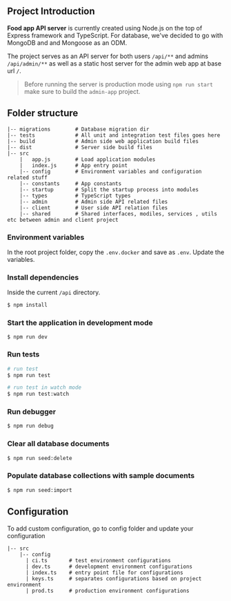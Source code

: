 ## Project Introduction

**Food app API server** is currently created using Node.js on the top of Express framework and TypeScript. For database, we've decided to go with MongoDB and and Mongoose as an ODM.

The project serves as an API server for both users `/api/**` and admins `/api/admin/**` as well as a static host server for the admin web app at base url `/`.

> Before running the server is production mode using `npm run start` make sure to build the `admin-app` project.

## Folder structure

```
|-- migrations        # Database migration dir
|-- tests             # All unit and integration test files goes here
|-- build             # Admin side web application build files
|-- dist              # Server side build files
|-- src
    |   app.js        # Load application modules
    |   index.js      # App entry point
    |-- config        # Environment variables and configuration related stuff
    |-- constants     # App constants
    |-- startup       # Split the startup process into modules
    |-- types         # TypeScript types
    |-- admin         # Admin side API related files
    |-- client        # User side API relation files
    |-- shared        # Shared interfaces, modiles, services , utils etc between admin and client project

```

### Environment variables

In the root project folder, copy the `.env.docker` and save as `.env`. Update the variables.

### Install dependencies

Inside the current `/api` directory.

```bash
$ npm install
```

### Start the application in development mode

```
$ npm run dev
```

### Run tests

```bash
# run test
$ npm run test

# run test in watch mode
$ npm run test:watch
```

### Run debugger

```bash
$ npm run debug
```

### Clear all database documents

```bash
$ npm run seed:delete
```

### Populate database collections with sample documents

```bash
$ npm run seed:import
```

## Configuration

To add custom configuration, go to config folder and update your configuration

```
|-- src
    |-- config
      | ci.ts       # test environment configurations
      | dev.ts      # development environment configurations
      | index.ts    # entry point file for configurations
      | keys.ts     # separates configurations based on project environment
      | prod.ts     # production environment configurations
```
